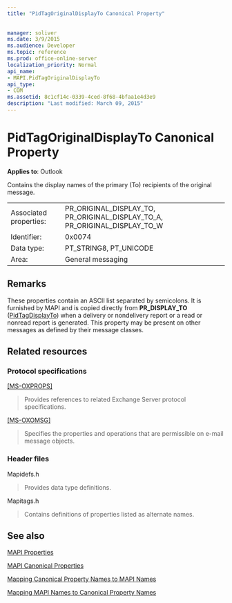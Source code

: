 ```yaml
---
title: "PidTagOriginalDisplayTo Canonical Property"
 
 
manager: soliver
ms.date: 3/9/2015
ms.audience: Developer
ms.topic: reference
ms.prod: office-online-server
localization_priority: Normal
api_name:
- MAPI.PidTagOriginalDisplayTo
api_type:
- COM
ms.assetid: 8c1cf14c-0339-4ced-8f68-4bfaa1e4d3e9
description: "Last modified: March 09, 2015"
---
```


# PidTagOriginalDisplayTo Canonical Property

  
  
**Applies to**: Outlook 
  
Contains the display names of the primary (To) recipients of the original message.
  
|||
|:-----|:-----|
|Associated properties:  <br/> |PR_ORIGINAL_DISPLAY_TO, PR_ORIGINAL_DISPLAY_TO_A, PR_ORIGINAL_DISPLAY_TO_W  <br/> |
|Identifier:  <br/> |0x0074  <br/> |
|Data type:  <br/> |PT_STRING8, PT_UNICODE  <br/> |
|Area:  <br/> |General messaging  <br/> |
   
## Remarks

These properties contain an ASCII list separated by semicolons. It is furnished by MAPI and is copied directly from **PR_DISPLAY_TO** ([PidTagDisplayTo](pidtagdisplayto-canonical-property.md)) when a delivery or nondelivery report or a read or nonread report is generated. This property may be present on other messages as defined by their message classes.
  
## Related resources

### Protocol specifications

[[MS-OXPROPS]](http://msdn.microsoft.com/library/f6ab1613-aefe-447d-a49c-18217230b148%28Office.15%29.aspx)
  
> Provides references to related Exchange Server protocol specifications.
    
[[MS-OXOMSG]](http://msdn.microsoft.com/library/daa9120f-f325-4afb-a738-28f91049ab3c%28Office.15%29.aspx)
  
> Specifies the properties and operations that are permissible on e-mail message objects.
    
### Header files

Mapidefs.h
  
> Provides data type definitions.
    
Mapitags.h
  
> Contains definitions of properties listed as alternate names.
    
## See also



[MAPI Properties](mapi-properties.md)
  
[MAPI Canonical Properties](mapi-canonical-properties.md)
  
[Mapping Canonical Property Names to MAPI Names](mapping-canonical-property-names-to-mapi-names.md)
  
[Mapping MAPI Names to Canonical Property Names](mapping-mapi-names-to-canonical-property-names.md)

